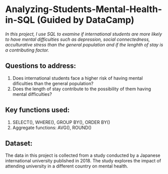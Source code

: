 # Analyzing-Students-Mental-Health-in-SQL (Guided by DataCamp)
*In this project, I use SQL to examine if international students are more likely to have mental difficulties such as depression, social connectedness, acculturative stress than the general population and if the lenghth of stay is a contributing factor.*
## Questions to address:
1. Does international students face a higher risk of having mental dificulties than the general population?
2. Does the length of stay contribute to the possibility of them having mental difficulties?
## Key functions used:
1. SELECT(), WHERE(), GROUP BY(), ORDER BY()
2. Aggregate functions: AVG(), ROUND()
## Dataset:
The data in this project is collected from a study conducted by a Japanese international university published in 2018. The study explores the impact of attending university in a different country on mental health.

